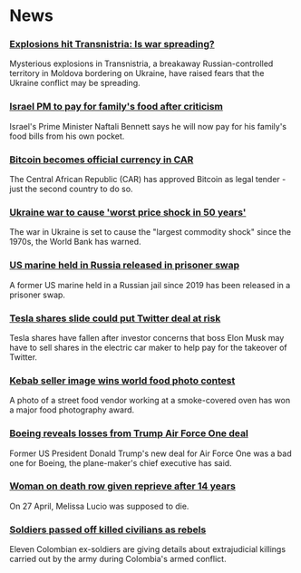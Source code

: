 # News
### [Explosions hit Transnistria: Is war spreading?](https://www.bbc.com/news/world-europe-61233095)
Mysterious explosions in Transnistria, a breakaway Russian-controlled territory in Moldova bordering on Ukraine, have raised fears that the Ukraine conflict may be spreading.
### [Israel PM to pay for family's food after criticism](https://www.bbc.com/news/61243038)
Israel's Prime Minister Naftali Bennett says he will now pay for his family's food bills from his own pocket.
### [Bitcoin becomes official currency in CAR](https://www.bbc.com/news/world-africa-61248809)
The Central African Republic (CAR) has approved Bitcoin as legal tender - just the second country to do so.
### [Ukraine war to cause 'worst price shock in 50 years'](https://www.bbc.com/news/business-61235528)
The war in Ukraine is set to cause the "largest commodity shock" since the 1970s, the World Bank has warned. 
### [US marine held in Russia released in prisoner swap](https://www.bbc.com/news/world-us-canada-61156745)
A former US marine held in a Russian jail since 2019 has been released in a prisoner swap. 
### [Tesla shares slide could put Twitter deal at risk](https://www.bbc.com/news/business-61239181)
Tesla shares have fallen after investor concerns that boss Elon Musk may have to sell shares in the electric car maker to help pay for the takeover of Twitter.
### [Kebab seller image wins world food photo contest](https://www.bbc.com/news/in-pictures-61222913)
A photo of a street food vendor working at a smoke-covered oven has won a major food photography award. 
### [Boeing reveals losses from Trump Air Force One deal](https://www.bbc.com/news/business-61250667)
Former US President Donald Trump's new deal for Air Force One was a bad one for Boeing, the plane-maker's chief executive has said.
### [Woman on death row given reprieve after 14 years](https://www.bbc.com/news/world-us-canada-61220975)
On 27 April, Melissa Lucio was supposed to die.
### [Soldiers passed off killed civilians as rebels](https://www.bbc.com/news/world-latin-america-61241880)
Eleven Colombian ex-soldiers are giving details about extrajudicial killings carried out by the army during Colombia's armed conflict.
